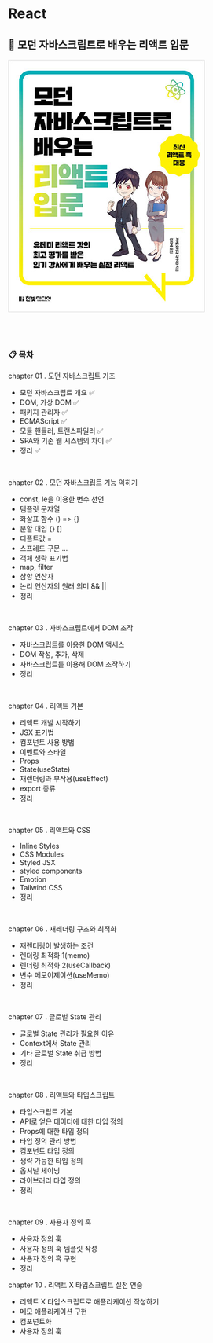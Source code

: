 # React

## 📖 모던 자바스크립트로 배우는 리액트 입문
![book.png](./assets/book.jpg)

<br>
<br>

### 📋 목차
chapter 01 . 모던 자바스크립트 기초
- 모던 자바스크립트 개요 ✅
- DOM, 가상 DOM ✅
- 패키지 관리자 ✅
- ECMAScript ✅
- 모듈 핸들러, 트랜스파일러 ✅
- SPA와 기존 웹 시스템의 차이 ✅
- 정리 ✅

<br>

chapter 02 . 모던 자바스크립트 기능 익히기
- const, le을 이용한 변수 선언
- 템플릿 문자열
- 화살표 함수 () => {}
- 분할 대입 {} []
- 디폴트값 =
- 스프레드 구문 ...
- 객체 생략 표기법
- map, filter
- 삼항 연산자
- 논리 연산자의 원래 의미 && ||
- 정리

<br>

chapter 03 . 자바스크립트에서 DOM 조작
- 자바스크립트를 이용한 DOM 액세스
- DOM 작성, 추가, 삭제
- 자바스크립트를 이용해 DOM 조작하기
- 정리

<br>

chapter 04 . 리액트 기본
- 리액트 개발 시작하기
- JSX 표기법
- 컴포넌트 사용 방법
- 이벤트와 스타일
- Props
- State(useState)
- 재렌더링과 부작용(useEffect)
- export 종류
- 정리

<br>

chapter 05 . 리액트와 CSS
- Inline Styles
- CSS Modules
- Styled JSX
- styled components
- Emotion
- Tailwind CSS
- 정리

<br>

chapter 06 . 재레더링 구조와 최적화
- 재렌더링이 발생하는 조건
- 렌더링 최적화 1(memo)
- 렌더링 최적화 2(useCallback)
- 변수 메모이제이션(useMemo)
- 정리

<br>

chapter 07 . 글로벌 State 관리
- 글로벌 State 관리가 필요한 이유
- Context에서 State 관리
- 기타 글로벌 State 취급 방법
- 정리

<br>

chapter 08 . 리액트와 타입스크립트
- 타입스크립트 기본
- API로 얻은 데이터에 대한 타입 정의
- Props에 대한 타입 정의
- 타입 정의 관리 방법
- 컴포넌트 타입 정의
- 생략 가능한 타입 정의
- 옵셔널 체이닝
- 라이브러리 타입 정의
- 정리

<br>

chapter 09 . 사용자 정의 훅
- 사용자 정의 훅
- 사용자 정의 훅 템플릿 작성
- 사용자 정의 훅 구현
- 정리

chapter 10 . 리액트 X 타입스크립트 실전 연습
- 리액트 X 타입스크립트로 애플리케이션 작성하기
- 메모 애플리케이션 구현
- 컴포넌트화
- 사용자 정의 훅 

